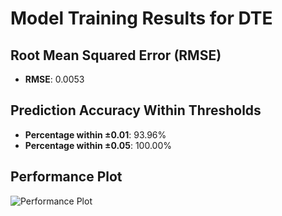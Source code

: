 # Model Training Results for DTE

## Root Mean Squared Error (RMSE)
- **RMSE**: 0.0053

## Prediction Accuracy Within Thresholds
- **Percentage within ±0.01**: 93.96%
- **Percentage within ±0.05**: 100.00%

## Performance Plot
![Performance Plot](../imgs/DTE.png)
